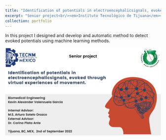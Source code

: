 ```yaml
---
title: "Identification of potentials in electroencephalicsignals, evoked through virtual experiences of movement."
excerpt: "Senior project<br/><em>Instituto Tecnológico de Tijuana</em><br/><img src='../assets/images/Residency.jpg' width='500' height='300'>"
collection: portfolio
---
```


In this project I designed and develop and automatic method to detect evoked potentials using machine learning methods.

<a href="https://gitlab.com/Alex-Valenzuela/residency2022_av">![Identification of potentials in electroencephalicsignals, evoked through virtual experiences of movement.](/assets/images/Residency.jpg)<a/>

